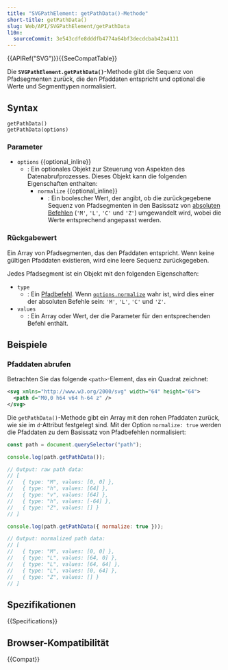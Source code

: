 ```yaml
---
title: "SVGPathElement: getPathData()-Methode"
short-title: getPathData()
slug: Web/API/SVGPathElement/getPathData
l10n:
  sourceCommit: 3e543cdfe8dddfb4774a64bf3decdcbab42a4111
---
```


{{APIRef("SVG")}}{{SeeCompatTable}}

Die **`SVGPathElement.getPathData()`**-Methode gibt die Sequenz von Pfadsegmenten zurück, die den Pfaddaten entspricht und optional die Werte und Segmenttypen normalisiert.

## Syntax

```js-nolint
getPathData()
getPathData(options)
```

### Parameter

- `options` {{optional_inline}}
  - : Ein optionales Objekt zur Steuerung von Aspekten des Datenabrufprozesses. Dieses Objekt kann die folgenden Eigenschaften enthalten:
    - `normalize` {{optional_inline}}
      - : Ein boolescher Wert, der angibt, ob die zurückgegebene Sequenz von Pfadsegmenten in den Basissatz von [absoluten Befehlen](/de/docs/Web/SVG/Reference/Attribute/d#path_commands) (`'M'`, `'L'`, `'C'` und `'Z'`) umgewandelt wird, wobei die Werte entsprechend angepasst werden.

### Rückgabewert

Ein Array von Pfadsegmenten, das den Pfaddaten entspricht. Wenn keine gültigen Pfaddaten existieren, wird eine leere Sequenz zurückgegeben.

Jedes Pfadsegment ist ein Objekt mit den folgenden Eigenschaften:

- `type`
  - : Ein [Pfadbefehl](/de/docs/Web/SVG/Reference/Attribute/d#path_commands).
    Wenn [`options.normalize`](#normalize) wahr ist, wird dies einer der absoluten Befehle sein: `'M'`, `'L'`, `'C'` und `'Z'`.
- `values`
  - : Ein Array oder Wert, der die Parameter für den entsprechenden Befehl enthält.

## Beispiele

### Pfaddaten abrufen

Betrachten Sie das folgende `<path>`-Element, das ein Quadrat zeichnet:

```xml
<svg xmlns="http://www.w3.org/2000/svg" width="64" height="64">
  <path d="M0,0 h64 v64 h-64 z" />
</svg>
```

Die `getPathData()`-Methode gibt ein Array mit den rohen Pfaddaten zurück, wie sie im `d`-Attribut festgelegt sind. Mit der Option `normalize: true` werden die Pfaddaten zu dem Basissatz von Pfadbefehlen normalisiert:

```js
const path = document.querySelector("path");

console.log(path.getPathData());

// Output: raw path data:
// [
//   { type: "M", values: [0, 0] },
//   { type: "h", values: [64] },
//   { type: "v", values: [64] },
//   { type: "h", values: [-64] },
//   { type: "Z", values: [] }
// ]

console.log(path.getPathData({ normalize: true }));

// Output: normalized path data:
// [
//   { type: "M", values: [0, 0] },
//   { type: "L", values: [64, 0] },
//   { type: "L", values: [64, 64] },
//   { type: "L", values: [0, 64] },
//   { type: "Z", values: [] }
// ]
```

## Spezifikationen

{{Specifications}}

## Browser-Kompatibilität

{{Compat}}
